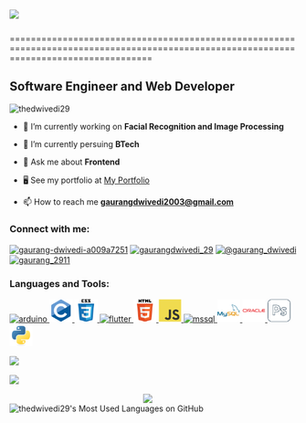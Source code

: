  <h1>
       <img src="https://readme-typing-svg.herokuapp.com/?font=Righteous&size=35&center=true&vCenter=true&width=500&height=70&duration=4000&lines=Hi+There!+👋;+I'm+Gaurang+Dwivedi!;" />
 </h1>
=======================================================================================================================================

Software Engineer and Web Developer
-----------------------------------

<p align="left"> <img src="https://komarev.com/ghpvc/?username=thedwivedi29&label=Profile%20views&color=0e75b6&style=flat" alt="thedwivedi29" /> </p>

* 🔭 I’m currently working on **Facial Recognition and Image Processing**

* 🌱 I’m currently persuing **BTech**

* 💬 Ask me about **Frontend**
* 🖥️  See my portfolio at [My Portfolio](http://thedwivedi29.github.io/Portfolio/)

* 📫 How to reach me **gaurangdwivedi2003@gmail.com**

<h3 align="left">Connect with me:</h3>
<p align="left">
<a href="https://linkedin.com/in/gaurang-dwivedi-a009a7251" target="blank"><img align="center" src="https://raw.githubusercontent.com/rahuldkjain/github-profile-readme-generator/master/src/images/icons/Social/linked-in-alt.svg" alt="gaurang-dwivedi-a009a7251" height="30" width="40" /></a>
<a href="https://instagram.com/gaurangdwivedi_29" target="blank"><img align="center" src="https://raw.githubusercontent.com/rahuldkjain/github-profile-readme-generator/master/src/images/icons/Social/instagram.svg" alt="gaurangdwivedi_29" height="30" width="40" /></a>
<a href="https://www.hackerrank.com/@gaurang_dwivedi" target="blank"><img align="center" src="https://raw.githubusercontent.com/rahuldkjain/github-profile-readme-generator/master/src/images/icons/Social/hackerrank.svg" alt="@gaurang_dwivedi" height="30" width="40" /></a>
<a href="https://www.leetcode.com/gaurang_2911" target="blank"><img align="center" src="https://raw.githubusercontent.com/rahuldkjain/github-profile-readme-generator/master/src/images/icons/Social/leet-code.svg" alt="gaurang_2911" height="30" width="40" /></a>
</p>

<h3 align="left">Languages and Tools:</h3>
<p align="left"> <a href="https://www.arduino.cc/" target="_blank" rel="noreferrer"> <img src="https://cdn.worldvectorlogo.com/logos/arduino-1.svg" alt="arduino" width="40" height="40"/> </a> <a href="https://www.cprogramming.com/" target="_blank" rel="noreferrer"> <img src="https://raw.githubusercontent.com/devicons/devicon/master/icons/c/c-original.svg" alt="c" width="40" height="40"/> </a> <a href="https://www.w3schools.com/css/" target="_blank" rel="noreferrer"> <img src="https://raw.githubusercontent.com/devicons/devicon/master/icons/css3/css3-original-wordmark.svg" alt="css3" width="40" height="40"/> </a> <a href="https://flutter.dev" target="_blank" rel="noreferrer"> <img src="https://www.vectorlogo.zone/logos/flutterio/flutterio-icon.svg" alt="flutter" width="40" height="40"/> </a> <a href="https://www.w3.org/html/" target="_blank" rel="noreferrer"> <img src="https://raw.githubusercontent.com/devicons/devicon/master/icons/html5/html5-original-wordmark.svg" alt="html5" width="40" height="40"/> </a> <a href="https://developer.mozilla.org/en-US/docs/Web/JavaScript" target="_blank" rel="noreferrer"> <img src="https://raw.githubusercontent.com/devicons/devicon/master/icons/javascript/javascript-original.svg" alt="javascript" width="40" height="40"/> </a> <a href="https://www.microsoft.com/en-us/sql-server" target="_blank" rel="noreferrer"> <img src="https://www.svgrepo.com/show/303229/microsoft-sql-server-logo.svg" alt="mssql" width="40" height="40"/> </a> <a href="https://www.mysql.com/" target="_blank" rel="noreferrer"> <img src="https://raw.githubusercontent.com/devicons/devicon/master/icons/mysql/mysql-original-wordmark.svg" alt="mysql" width="40" height="40"/> </a> <a href="https://www.oracle.com/" target="_blank" rel="noreferrer"> <img src="https://raw.githubusercontent.com/devicons/devicon/master/icons/oracle/oracle-original.svg" alt="oracle" width="40" height="40"/> </a> <a href="https://www.photoshop.com/en" target="_blank" rel="noreferrer"> <img src="https://raw.githubusercontent.com/devicons/devicon/master/icons/photoshop/photoshop-line.svg" alt="photoshop" width="40" height="40"/> </a> <a href="https://www.python.org" target="_blank" rel="noreferrer"> <img src="https://raw.githubusercontent.com/devicons/devicon/master/icons/python/python-original.svg" alt="python" width="40" height="40"/> </a> </p>

<div> 

<!-- GitHub Streak Stats -->
<img 
 src="https://github-readme-streak-stats.herokuapp.com/?user=thedwivedi29&theme=algolia&hide_border=true" 
 width="49%" 
/> 

<!-- GitHub Stats -->
<img 
 src="https://github-readme-stats.vercel.app/api?username=thedwivedi29&show_icons=true&theme=algolia&hide_border=true" 
 width="49%" 
/>

<!-- Animated GIF -->
<img 
 align='right' 
 src="https://media.giphy.com/media/Al9XitEIwGgLU9yMfS/giphy.gif" 
 width="270" 
/> 

<!-- Top Languages -->
<img 
 align="center" 
 alt="thedwivedi29's Most Used Languages on GitHub" 
 src="https://github-readme-stats.vercel.app/api/top-langs/?username=thedwivedi29&langs_count=8&layout=compact&bg_color=000000&title_color=E8E500&text_color=F8F2CB&icon_color=9FD410&hide_border=true&hide=jupyter%20notebook,html" 
 width="40%" 
/>
</div>
